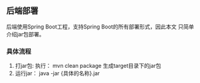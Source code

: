 ## 后端部署
后端使用Spring Boot工程，支持Spring Boot的所有部署形式，因此本文
只简单介绍jar包部署。

### 具体流程
1. 打jar包: 执行： mvn clean package 生成target目录下的jar包
1. 运行jar： java -jar {具体的名称}.jar